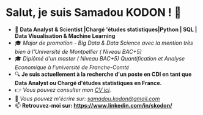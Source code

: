 # Salut, je suis Samadou KODON ! 👋

- 🔭 **Data Analyst & Scientist |Chargé 'études statistiques|Python | SQL | Data Visualisation & Machine Learning**
- 🎓 *Major de promotion - Big Data & Data Science avec la mention très bien à l'Université de Montpellier ( Niveau BAC+5)*
- 🎓 *Diplômé d'un master ( Niveau BAC+5) Quantification et Analyse Economique à l'université de Franche-Comté*
- 🔍 **Je suis actuellement à la recherche d'un poste en CDI en tant que Data Analyst ou Chargé d'études statistiques en France.**
- 👉 *Vous pouvez consulter mon [CV ici](https://github.com/Samadkod/Mon-portfolio_data/blob/main/CV_2024-10-16_Samadou_KODON.pdf).*
- 📧 *Vous pouvez m'écrire sur: samadou.kodon@gmail.com*
- 📫 **Retrouvez-moi sur: https://www.linkedin.com/in/skodon/**
<!--
- 🤔 I’m looking for help with ...
- 😄 Pronouns: ...
- ⚡ Fun fact: ...
--->
